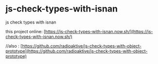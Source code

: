 # js-check-types-with-isnan

js check types with isnan

this project online: [https://js-check-types-with-isnan.now.sh/](https://js-check-types-with-isnan.now.sh/)

//also : [https://github.com/radioaktive/js-check-types-with-object-prototype](https://github.com/radioaktive/js-check-types-with-object-prototype)
